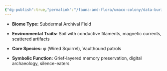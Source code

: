 ```yaml
---
{"dg-publish":true,"permalink":"/fauna-and-flora/umaco-colony/data-burial-strata/","tags":["digitalArchaeology","digitalArchaeologyArtifacts","griefLayeredMemoryPreservation","recursiveCognition","subdermalArchivalField","digitalArchaeology","recursiveCognition"],"updated":"2025-04-07T10:51:44.137+01:00"}
---
```


- **Biome Type:** Subdermal Archival Field
    
- **Environmental Traits:** Soil with conductive filaments, magnetic currents, scattered artifacts
    
- **Core Species:** φ (Wired Squirrel), Vaulthound patrols
    
- **Symbolic Function:** Grief-layered memory preservation, digital archaeology, silence-eaters
